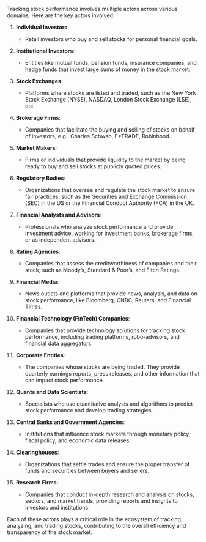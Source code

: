 Tracking stock performance involves multiple actors across various domains. Here are the key actors involved:

1. **Individual Investors**:
    - Retail investors who buy and sell stocks for personal financial goals.

2. **Institutional Investors**:
    - Entities like mutual funds, pension funds, insurance companies, and hedge funds that invest large sums of money in the stock market.

3. **Stock Exchanges**:
    - Platforms where stocks are listed and traded, such as the New York Stock Exchange (NYSE), NASDAQ, London Stock Exchange (LSE), etc.

4. **Brokerage Firms**:
    - Companies that facilitate the buying and selling of stocks on behalf of investors, e.g., Charles Schwab, E*TRADE, Robinhood.

5. **Market Makers**:
    - Firms or individuals that provide liquidity to the market by being ready to buy and sell stocks at publicly quoted prices.

6. **Regulatory Bodies**:
    - Organizations that oversee and regulate the stock market to ensure fair practices, such as the Securities and Exchange Commission (SEC) in the US or the Financial Conduct Authority (FCA) in the UK.

7. **Financial Analysts and Advisors**:
    - Professionals who analyze stock performance and provide investment advice, working for investment banks, brokerage firms, or as independent advisors.

8. **Rating Agencies**:
    - Companies that assess the creditworthiness of companies and their stock, such as Moody’s, Standard & Poor’s, and Fitch Ratings.

9. **Financial Media**:
    - News outlets and platforms that provide news, analysis, and data on stock performance, like Bloomberg, CNBC, Reuters, and Financial Times.

10. **Financial Technology (FinTech) Companies**:
    - Companies that provide technology solutions for tracking stock performance, including trading platforms, robo-advisors, and financial data aggregators.

11. **Corporate Entities**:
    - The companies whose stocks are being traded. They provide quarterly earnings reports, press releases, and other information that can impact stock performance.

12. **Quants and Data Scientists**:
    - Specialists who use quantitative analysis and algorithms to predict stock performance and develop trading strategies.

13. **Central Banks and Government Agencies**:
    - Institutions that influence stock markets through monetary policy, fiscal policy, and economic data releases.

14. **Clearinghouses**:
    - Organizations that settle trades and ensure the proper transfer of funds and securities between buyers and sellers.

15. **Research Firms**:
    - Companies that conduct in-depth research and analysis on stocks, sectors, and market trends, providing reports and insights to investors and institutions.

Each of these actors plays a critical role in the ecosystem of tracking, analyzing, and trading stocks, contributing to the overall efficiency and transparency of the stock market.
